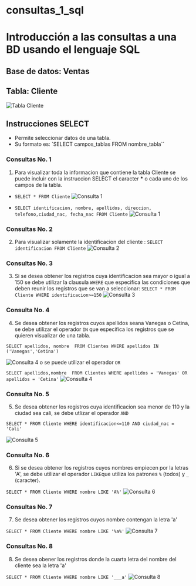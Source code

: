 # consultas_1_sql

# Introducción a las consultas a una BD usando el lenguaje SQL

## Base de datos: Ventas

## Tabla: Cliente

![Tabla Cliente](tabla_cliente.png)

## Instrucciones SELECT

- Permite seleccionar datos de una tabla.
- Su formato es: `SELECT campos_tablas FROM
  nombre_tabla``

### Consultas No. 1

1. Para visualizar toda la informacion que contiene la tabla Cliente se puede incluir con la instruccion SELECT el caracter **\*** o cada uno de los campos de la tabla.

- `SELECT * FROM Cliente`
  ![Consulta 1](consultas_1.png)

- `SELECT identificacion, nombre, apellidos, direccion, telefono,ciudad_nac, fecha_nac FROM Cliente`
  ![Consulta 1](consultas1_2.png)

### Consultas No. 2

2. Para visualizar solamente la identificacion del cliente : `SELECT identificacion FROM Cliente`
   ![Consulta 2](consultas2.png)

### Consultas No. 3

3. Si se desea obtener los registros cuya identificacion sea mayor o igual a 150 se debe utilizar la clausula `WHERE` que especifica las condiciones que deben reunir los registros que se van a seleccionar: `SELECT * FROM Cliente WHERE identificacion>=150`
   ![Consulta 3](consultas3.png)

### Consulta No. 4

4. Se desea obtener los registros cuyos apellidos seana Vanegas o Cetina, se debe utilizar el operador `IN` que especifica los registros que se quieren visualizar de una tabla.

`SELECT apellidos, nombre  FROM Clientes WHERE apellidos IN ('Vanegas','Cetina')`

![Consulta 4](consultas4.png)
o se puede utilizar el operador `OR`

`SELECT apellidos,nombre  FROM Clientes WHERE apellidos = 'Vanegas' OR apellidos = 'Cetina'`
![Consulta 4](consulta4_2.png)

### Consulta No. 5

5. Se desea obtener los registros cuya identificacion sea menor de 110 y la ciudad sea cali, se debe utlizar el operador `AND`

`SELECT * FROM Cliente WHERE identificacion<=110 AND ciudad_nac = 'Cali'`

![Consulta 5](consultas5.png)

###  Consulta No. 6

6. Si se desea obtener los registros cuyos nombres empiecen por la letras 'A', se debe utilizar el operador `LIKE`que utiliza los patrones `%` (todos) y `_` (caracter).

`SELECT * FROM Cliente WHERE nombre LIKE 'A%'`
![Consulta 6](consultas6.png)

### Consultas No. 7

7. Se desea obtener los registros cuyos nombre contengan la letra 'a'

`SELECT * FROM Cliente WHERE nombre LIKE '%a%'`
![Consulta 7](consultas7.png)

### Consultas No. 8

8. Se desea obener los registros donde la cuarta letra del nombre del cliente sea la letra 'a'

`SELECT * FROM Cliente WHERE nombre LIKE '___a'`
![Consulta 8](consultas8.png)